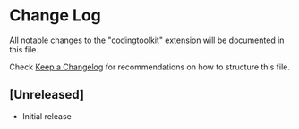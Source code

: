 # Change Log

All notable changes to the "codingtoolkit" extension will be documented in this file.

Check [Keep a Changelog](http://keepachangelog.com/) for recommendations on how to structure this file.

## [Unreleased]

- Initial release
